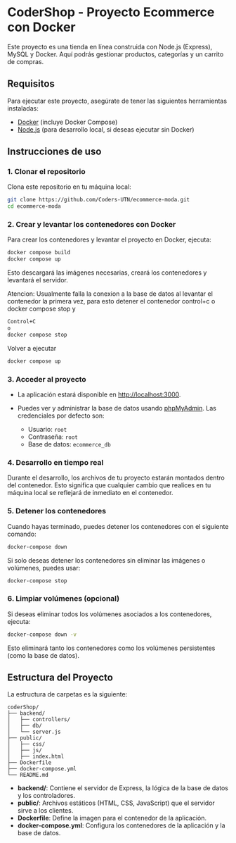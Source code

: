 # CoderShop - Proyecto Ecommerce con Docker

Este proyecto es una tienda en línea construida con Node.js (Express), MySQL y Docker. Aquí podrás gestionar productos, categorías y un carrito de compras.

## Requisitos

Para ejecutar este proyecto, asegúrate de tener las siguientes herramientas instaladas:

* [Docker](https://www.docker.com/products/docker-desktop) (incluye Docker Compose)
* [Node.js](https://nodejs.org/) (para desarrollo local, si deseas ejecutar sin Docker)

## Instrucciones de uso

### 1. Clonar el repositorio

Clona este repositorio en tu máquina local:

```bash
git clone https://github.com/Coders-UTN/ecommerce-moda.git
cd ecommerce-moda

```

### 2. Crear y levantar los contenedores con Docker

Para crear los contenedores y levantar el proyecto en Docker, ejecuta:

```bash
docker compose build
docker compose up
```

Esto descargará las imágenes necesarias, creará los contenedores y levantará el servidor.

Atencion: Usualmente falla la conexion a la base de datos al levantar el contenedor la primera vez,
para esto detener el contenedor 
 control+c o docker compose stop y 
 ```bash
 Control+C
 o
 docker compose stop
```
 Volver a ejecutar
```bash
docker compose up
```

### 3. Acceder al proyecto

* La aplicación estará disponible en [http://localhost:3000](http://localhost:3000).
* Puedes ver y administrar la base de datos usando [phpMyAdmin](http://localhost:8080). Las credenciales por defecto son:

  * Usuario: `root`
  * Contraseña: `root`
  * Base de datos: `ecommerce_db`

### 4. Desarrollo en tiempo real

Durante el desarrollo, los archivos de tu proyecto estarán montados dentro del contenedor. Esto significa que cualquier cambio que realices en tu máquina local se reflejará de inmediato en el contenedor.

### 5. Detener los contenedores

Cuando hayas terminado, puedes detener los contenedores con el siguiente comando:

```bash
docker-compose down
```

Si solo deseas detener los contenedores sin eliminar las imágenes o volúmenes, puedes usar:

```bash
docker-compose stop
```

### 6. Limpiar volúmenes (opcional)

Si deseas eliminar todos los volúmenes asociados a los contenedores, ejecuta:

```bash
docker-compose down -v
```

Esto eliminará tanto los contenedores como los volúmenes persistentes (como la base de datos).

## Estructura del Proyecto

La estructura de carpetas es la siguiente:

```
coderShop/
├── backend/
│   ├── controllers/
│   ├── db/
│   └── server.js
├── public/
│   ├── css/
│   ├── js/
│   ├── index.html
├── Dockerfile
├── docker-compose.yml
└── README.md
```

* **backend/**: Contiene el servidor de Express, la lógica de la base de datos y los controladores.
* **public/**: Archivos estáticos (HTML, CSS, JavaScript) que el servidor sirve a los clientes.
* **Dockerfile**: Define la imagen para el contenedor de la aplicación.
* **docker-compose.yml**: Configura los contenedores de la aplicación y la base de datos.
